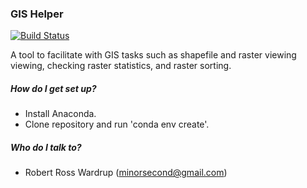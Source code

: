 ### GIS Helper ###

[![Build Status](https://ci.wardrup.me/buildStatus/icon?job=GIS_Helper%2Fmaster)](https://ci.wardrup.me/job/GIS_Helper/job/master/)

A tool to facilitate with GIS tasks such as shapefile and raster viewing viewing, 
checking raster statistics, and raster sorting.

##### How do I get set up? #####

* Install Anaconda.
* Clone repository and run 'conda env create'.

##### Who do I talk to? #####

* Robert Ross Wardrup (minorsecond@gmail.com)
